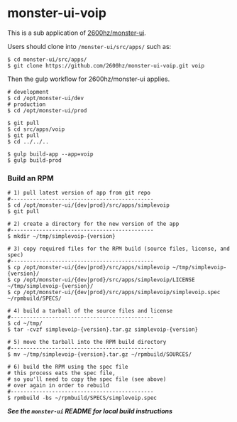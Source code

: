 # monster-ui-voip

This is a sub application of [2600hz/monster-ui](https://github.com/2600hz/monster-ui).

Users should clone into `/monster-ui/src/apps/` such as:
```
$ cd monster-ui/src/apps/
$ git clone https://github.com/2600hz/monster-ui-voip.git voip
```
Then the gulp workflow for 2600hz/monster-ui applies.


```
# development
$ cd /opt/monster-ui/dev
# production
$ cd /opt/monster-ui/prod

$ git pull
$ cd src/apps/voip
$ git pull
$ cd ../../..

$ gulp build-app --app=voip
$ gulp build-prod
```

### Build an RPM
```
# 1) pull latest version of app from git repo
#---------------------------------------------
$ cd /opt/monster-ui/{dev|prod}/src/apps/simplevoip
$ git pull

# 2) create a directory for the new version of the app
#---------------------------------------------
$ mkdir ~/tmp/simplevoip-{version}

# 3) copy required files for the RPM build (source files, license, and spec)
#---------------------------------------------
$ cp /opt/monster-ui/{dev|prod}/src/apps/simplevoip ~/tmp/simplevoip-{version}/
$ cp /opt/monster-ui/{dev|prod}/src/apps/simplevoip/LICENSE ~/tmp/simplevoip-{version}/
$ cp /opt/monster-ui/{dev|prod}/src/apps/simplevoip/simplevoip.spec ~/rpmbuild/SPECS/

# 4) build a tarball of the source files and license
#---------------------------------------------
$ cd ~/tmp/
$ tar -cvzf simplevoip-{version}.tar.gz simplevoip-{version}

# 5) move the tarball into the RPM build directory
#---------------------------------------------
$ mv ~/tmp/simplevoip-{version}.tar.gz ~/rpmbuild/SOURCES/

# 6) build the RPM using the spec file
# this process eats the spec file,
# so you'll need to copy the spec file (see above)
# over again in order to rebuild
#---------------------------------------------
$ rpmbuild -bs ~/rpmbuild/SPECS/simplevoip.spec
```

_***See the `monster-ui` README for local build instructions***_